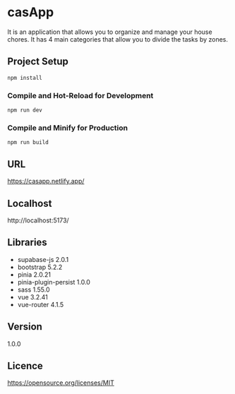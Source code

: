 # casApp

It is an application that allows you to organize and manage your house chores. It has 4 main categories that allow you to divide the tasks by zones.

## Project Setup

```
npm install
```

### Compile and Hot-Reload for Development

```
npm run dev
```

### Compile and Minify for Production

```
npm run build
```

## URL
https://casapp.netlify.app/

## Localhost
 http://localhost:5173/

## Libraries
- supabase-js 2.0.1
- bootstrap 5.2.2
- pinia 2.0.21
- pinia-plugin-persist 1.0.0
- sass 1.55.0
- vue 3.2.41
- vue-router 4.1.5

## Version
1.0.0

 ## Licence
https://opensource.org/licenses/MIT
